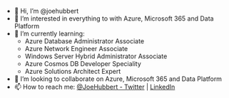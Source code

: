 - 👋 Hi, I’m @joehubbert
- 👀 I’m interested in everything to with Azure, Microsoft 365 and Data Platform
- 🌱 I’m currently learning:
   - Azure Database Administrator Associate
   - Azure Network Engineer Associate
   - Windows Server Hybrid Administrator Associate
   - Azure Cosmos DB Developer Speciality
   - Azure Solutions Architect Expert
- 💞️ I’m looking to collaborate on Azure, Microsoft 365 and Data Platform [](url)
- 📫 How to reach me: [@JoeHubbert - Twitter](https://www.twitter.com/JoeHubbert) | [LinkedIn](https://linkedin.com/in/joehubbert)

<!---
joehubbert/joehubbert is a ✨ special ✨ repository because its `README.md` (this file) appears on your GitHub profile.
You can click the Preview link to take a look at your changes.
--->
